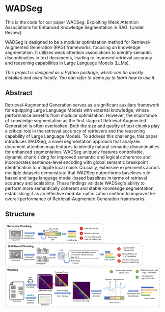 # WADSeg
This is the code for our paper WADSeg: Exploiting Weak Attention Associations for Enhanced Knowledge Segmentation in RAG. (Under Review)

WADSeg is designed to be a modular optimization method for Retrieval-Augmented Generation (RAG) frameworks, focusing on knowledge segmentation. It utilizes weak attention associations to identify semantic discontinuities in text documents, leading to improved retrieval accuracy and reasoning capabilities in Large Language Models (LLMs).

*This project is designed as a Python package, which can be quickly installed and used locally. You can refer to demo.py to learn how to use it.*

## Abstract
  Retrieval-Augmented Generation serves as a significant auxiliary framework for equipping Large Language Models with external knowledge, whose performance benefits from modular optimization.  However, the importance of knowledge segmentation as the first stage of Retrieval-Augmented Generation is often overlooked. Both the size and quality of text chunks play a critical role in the retrieval accuracy of retrievers and the reasoning capability of Large Language Models. To address this challenge, this paper introduces WADSeg, a novel segmentation approach that analyzes document attention map features to identify natural semantic discontinuities for enhanced segmentation. WADSeg uniquely features controllable, dynamic chunk sizing for improved semantic and logical coherence and incorporates sentence-level encoding with global semantic breakpoint identification to mitigate local noise. Crucially, extensive experiments across multiple datasets demonstrate that WADSeg outperforms baselines rule-based and large language model-based baselines in terms of retrieval accuracy and scalability. These findings validate WADSeg's ability to perform more semantically coherent and stable knowledge segmentation, establishing it as an effective modular optimization method to improve the overall performance of Retrieval-Augmented Generation frameworks.

## Structure
![](figs/workflow.png)

